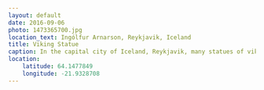 ```yaml
---
layout: default
date: 2016-09-06
photo: 1473365700.jpg
location_text: Ingólfur Arnarson, Reykjavik, Iceland
title: Viking Statue
caption: In the capital city of Iceland, Reykjavik, many statues of vikings stand around. This one faces the ocean at the top of a hill.
location:
    latitude: 64.1477849
    longitude: -21.9328708
---
```

